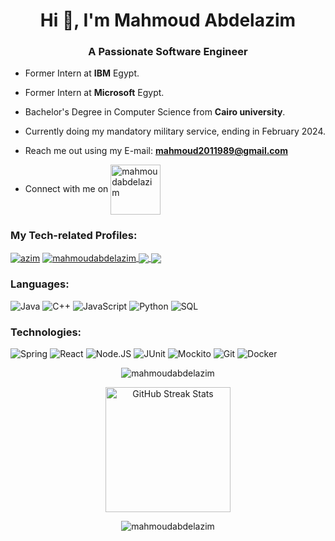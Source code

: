 <h1 align="center">Hi 👋, I'm Mahmoud Abdelazim</h1>
<h3 align="center">A Passionate Software Engineer</h3>

- Former Intern at **IBM** Egypt.

- Former Intern at **Microsoft** Egypt.

- Bachelor's Degree in Computer Science from **Cairo university**.

- Currently doing my mandatory military service, ending in February 2024.

- Reach me out using my E-mail: **mahmoud2011989@gmail.com**

- Connect with me on <a href="https://linkedin.com/in/mahmoudabdelazim" target="blank"><img align="center" src="https://img.shields.io/badge/-Linkedin-0077B5?logo=Linkedin" width=80px alt="mahmoudabdelazim"/></a>

### My Tech-related Profiles:

<a href="https://codeforces.com/profile/azim" target="blank"><img align="center" src="https://img.shields.io/badge/-Codeforces-black?logo=codeforces" alt="azim"/></a>
<a href="https://www.hackerrank.com/mahmoudabdelazim" target="blank"><img align="center" src="https://img.shields.io/badge/-HackerRank-black?logo=hackerrank" alt="mahmoudabdelazim"/>
</a>
<a href="https://www.leetcode.com/aziim" target="blank"><img align="center" src="https://img.shields.io/badge/-LeetCode-black?logo=leetcode"/>
</a>
<a href="https://stackoverflow.com/users/10829448" target="blank"><img align="center" src="https://img.shields.io/badge/-Stackoverflow-black?logo=stackoverflow"/>
</a>

### Languages:

![Java](https://img.shields.io/badge/-Java-black?logo=Java)
![C++](https://img.shields.io/badge/-C++-black?logo=C)
![JavaScript](https://img.shields.io/badge/-JavaScript-black?logo=JavaScript)
![Python](https://img.shields.io/badge/-Python-black?logo=Python)
![SQL](https://img.shields.io/badge/-SQL-black?logo=MySQL)

### Technologies:

![Spring](https://img.shields.io/badge/-Spring-black?logo=spring)
![React](https://img.shields.io/badge/-React-black?logo=react)
![Node.JS](https://img.shields.io/badge/-Node.JS-black?logo=node.js)
![JUnit](https://img.shields.io/badge/-JUnit-black?logo=junit)
![Mockito](https://img.shields.io/badge/-Mockito-black?logo=mockito)
![Git](https://img.shields.io/badge/-Git-black?logo=git)
![Docker](https://img.shields.io/badge/-Docker-black?logo=docker)

<div align="center">

<img src="https://github-readme-stats.vercel.app/api?username=mahmoudabdelazim&show_icons=true&locale=en&theme=dark" alt="mahmoudabdelazim" /><br>

<img src="https://github-readme-streak-stats.herokuapp.com/?user=mahmoudabdelazim&theme=dark&date_format=j%20M%5B%20Y%5D&currStreakLabel=6FDA44&fire=6FDA44&ring=6FDA44" alt="GitHub Streak Stats" height="200" /><br>
 
<img src="https://github-readme-stats.vercel.app/api/top-langs?username=mahmoudabdelazim&show_icons=true&locale=en&layout=compact&theme=dark" alt="mahmoudabdelazim" />

</div>
